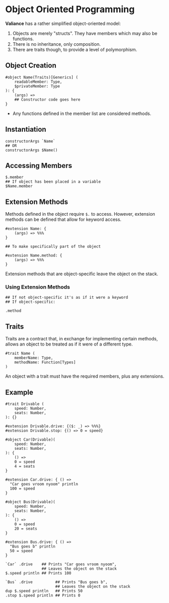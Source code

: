 # Object Oriented Programming

**Valiance** has a rather simplified object-oriented model:

1. Objects are merely "structs". They have members which may also be functions.
2. There is no inheritance, only composition.
3. There are traits though, to provide a level of polymorphism.

## Object Creation

```
#object Name(Traits)[Generics] (
    readableMember: Type,
    $privateMember: Type
): {
    (args) =>
    ## Constructor code goes here
}
```

- Any functions defined in the member list are considered methods.

## Instantiation

```
constructorArgs `Name`
## OR
constructorArgs $Name()
```

## Accessing Members

```
$.member
## If object has been placed in a variable
$Name.member
```

## Extension Methods

Methods defined in the object require `$.` to access. However, extension
methods can be defined that allow for keyword access. 

```
#extension Name: {
    (args) => %%%
}

## To make specifically part of the object

#extension Name.method: {
    (args) => %%%
}
```

Extension methods that are object-specific leave the object on the stack.

### Using Extension Methods

```
## If not object-specific it's as if it were a keyword
## If object-specific:

.method
```

## Traits

Traits are a contract that, in exchange for implementing certain methods, allows
an object to be treated as if it were of a different type.

```
#trait Name (
    memberName: Type,
    methodName: Function[Types]
)
```

An object with a trait must have the required members, plus any extensions.

## Example

```
#trait Drivable (
    speed: Number,
    seats: Number,
): {}

#extension Drivable.drive: {($: _) => %%%}
#extension Drivable.stop: {() => 0 = speed}

#object Car(Drivable)(
    speed: Number,
    seats: Number,
): {
    () => 
    0 = speed
    4 = seats
}

#extension Car.drive: { () => 
  "Car goes vroom nyoom" println 
  100 = speed
}

#object Bus(Drivable)(
    speed: Number,
    seats: Number,
): {
    () => 
    0 = speed
    20 = seats
}

#extension Bus.drive: { () => 
  "Bus goes b" println
  50 = speed
}

`Car` .drive    ## Prints "Car goes vroom nyoom", 
                ## Leaves the object on the stack
$.speed println ## Prints 100

`Bus` .drive          ## Prints "Bus goes b", 
                      ## Leaves the object on the stack
dup $.speed println   ## Prints 50
.stop $.speed println ## Prints 0
```